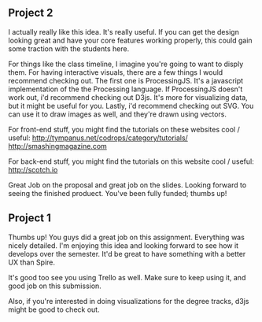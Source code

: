 **Project 2** 
---
I actually really like this idea. It's really useful. If you can get the design looking great and have your core features working properly, this could gain some traction with the students here.

For things like the class timeline, I imagine you're going to want to disply them. For having interactive visuals, there are a few things I would recommend checking out. The first one is ProcessingJS. It's a javascript implementation of the the Processing language. If ProcessingJS doesn't work out, i'd recommend checking out D3js. It's more for visualizing data, but it might be useful for you. Lastly, i'd recommend checking out SVG. You can use it to draw images as well, and they're drawn using vectors.

For front-end stuff, you might find the tutorials on these websites cool / useful:
http://tympanus.net/codrops/category/tutorials/
http://smashingmagazine.com

For back-end stuff, you might find the tutorials on this website cool / useful:
http://scotch.io

Great Job on the proposal and great job on the slides. Looking forward to seeing the finished produect. You've been fully funded; thumbs up!


**Project 1** 
---
Thumbs up! You guys did a great job on this assignment. Everything was nicely detailed. I'm enjoying this idea and looking forward to see how it develops over the semester. It'd be great to have something with a better UX than Spire.

It's good too see you using Trello as well. Make sure to keep using it, and good job on this submission.

Also, if you're interested in doing visualizations for the degree tracks, d3js might be good to check out.
